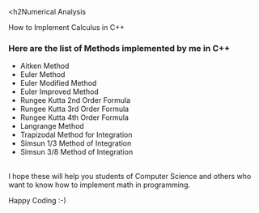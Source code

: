 <h2Numerical Analysis</h2>

<p>How to Implement Calculus in C++ </p>

<h3>Here are the list of Methods implemented by me in C++ </h3>
<ul>
  <li>Aitken Method</li>
  <li>Euler Method</li>
  <li>Euler Modified Method</li>
  <li>Euler Improved Method</li>
  <li>Rungee Kutta 2nd Order Formula</li>
  <li>Rungee Kutta 3rd Order Formula</li>
  <li>Rungee Kutta 4th Order Formula</li>
  <li>Langrange Method</li>
  <li>Trapizodal Method for Integration</li>
  <li>Simsun 1/3 Method of Integration</li>
  <li>Simsun 3/8 Method of Integration</li>
 </ul>
 <br>
I hope these will help you students of Computer Science and others who want to know how to implement math in programming.

Happy Coding :-)

